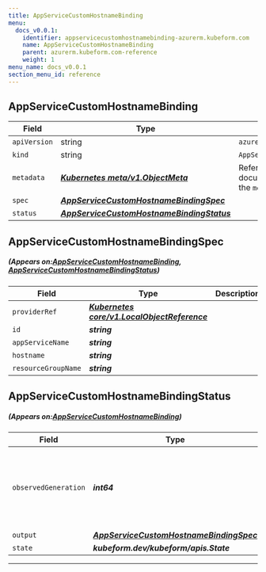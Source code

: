 ```yaml
---
title: AppServiceCustomHostnameBinding
menu:
  docs_v0.0.1:
    identifier: appservicecustomhostnamebinding-azurerm.kubeform.com
    name: AppServiceCustomHostnameBinding
    parent: azurerm.kubeform.com-reference
    weight: 1
menu_name: docs_v0.0.1
section_menu_id: reference
---
```


## AppServiceCustomHostnameBinding
| Field | Type | Description |
| ------ | ----- | ----------- |
| `apiVersion` | string | `azurerm.kubeform.com/v1alpha1` |
|    `kind` | string | `AppServiceCustomHostnameBinding` |
| `metadata` | ***[Kubernetes meta/v1.ObjectMeta](https://kubernetes.io/docs/reference/generated/kubernetes-api/v1.13/#objectmeta-v1-meta)***|Refer to the Kubernetes API documentation for the fields of the `metadata` field.|
| `spec` | ***[AppServiceCustomHostnameBindingSpec](#AppServiceCustomHostnameBindingSpec)***||
| `status` | ***[AppServiceCustomHostnameBindingStatus](#AppServiceCustomHostnameBindingStatus)***||
## AppServiceCustomHostnameBindingSpec
##### (Appears on:[AppServiceCustomHostnameBinding](#AppServiceCustomHostnameBinding), [AppServiceCustomHostnameBindingStatus](#AppServiceCustomHostnameBindingStatus))
| Field | Type | Description |
| ------ | ----- | ----------- |
| `providerRef` | ***[Kubernetes core/v1.LocalObjectReference](https://kubernetes.io/docs/reference/generated/kubernetes-api/v1.13/#localobjectreference-v1-core)***||
| `id` | ***string***||
| `appServiceName` | ***string***||
| `hostname` | ***string***||
| `resourceGroupName` | ***string***||
## AppServiceCustomHostnameBindingStatus
##### (Appears on:[AppServiceCustomHostnameBinding](#AppServiceCustomHostnameBinding))
| Field | Type | Description |
| ------ | ----- | ----------- |
| `observedGeneration` | ***int64***| ***(Optional)*** Resource generation, which is updated on mutation by the API Server.|
| `output` | ***[AppServiceCustomHostnameBindingSpec](#AppServiceCustomHostnameBindingSpec)***| ***(Optional)*** |
| `state` | ***kubeform.dev/kubeform/apis.State***| ***(Optional)*** |
---
